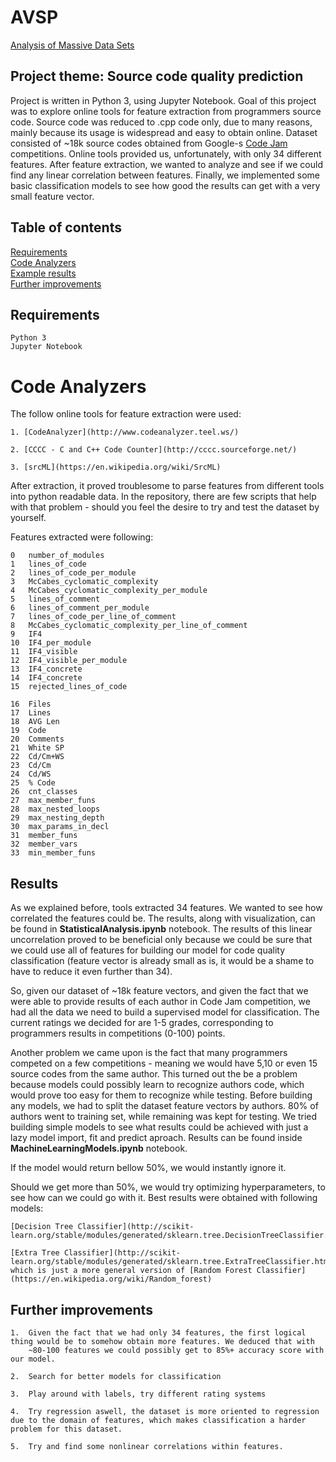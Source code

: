 # AVSP
[Analysis of Massive Data Sets](https://www.fer.unizg.hr/en/course/aomds)

## Project theme: Source code quality prediction 

Project is written in Python 3, using Jupyter Notebook. 
Goal of this project was to explore online tools for feature extraction from programmers source code.
Source code was reduced to .cpp code only, due to many reasons, mainly because its usage is widespread and easy to obtain online.
Dataset consisted of ~18k source codes obtained from Google-s [Code Jam](https://code.google.com/codejam/) competitions.
Online tools provided us, unfortunately, with only 34 different features.
After feature extraction, we wanted to analyze and see if we could find any linear correlation between features.
Finally, we implemented some basic classification models to see how good the results can get with a very small feature vector.

## Table of contents

<a href="#Req">Requirements</a><br>
<a href="#analyzers">Code Analyzers</a><br>
<a href='#Results'>Example results</a><br>
<a href='#improvements'>Further improvements</a><br>

## Requirements
<a id='Req'></a>


```
Python 3
Jupyter Notebook
```

# Code Analyzers
<a id='analyzers'></a>

The follow online tools for feature extraction were used:

    1. [CodeAnalyzer](http://www.codeanalyzer.teel.ws/)
    
    2. [CCCC - C and C++ Code Counter](http://cccc.sourceforge.net/)
    
    3. [srcML](https://en.wikipedia.org/wiki/SrcML)
    
After extraction, it proved troublesome to parse features from different tools into python readable data.
In the repository, there are few scripts that help with that problem - should you feel the desire to try and test the dataset by yourself.

Features extracted were following:

```
0   number_of_modules
1   lines_of_code
2   lines_of_code_per_module
3   McCabes_cyclomatic_complexity
4   McCabes_cyclomatic_complexity_per_module
5   lines_of_comment
6   lines_of_comment_per_module
7   lines_of_code_per_line_of_comment
8   McCabes_cyclomatic_complexity_per_line_of_comment
9   IF4
10  IF4_per_module
11  IF4_visible
12  IF4_visible_per_module
13  IF4_concrete
14  IF4_concrete
15  rejected_lines_of_code

16  Files
17  Lines
18  AVG Len
19  Code
20  Comments
21  White SP
22  Cd/Cm+WS
23  Cd/Cm
24  Cd/WS
25  % Code
26  cnt_classes
27  max_member_funs
28  max_nested_loops
29  max_nesting_depth
30  max_params_in_decl
31  member_funs
32  member_vars
33  min_member_funs
```

## Results
<a id='Results'></a>

As we explained before, tools extracted 34 features.
We wanted to see how correlated the features could be. The results, along with visualization, can be found in <b>StatisticalAnalysis.ipynb</b> notebook.
The results of this linear uncorrelation proved to be beneficial only because we could be sure that we could use all of features for building our
model for code quality classification (feature vector is already small as is, it would be a shame to have to reduce it even further than 34).

So, given our dataset of ~18k feature vectors, and given the fact that we were able to provide results of each author in Code Jam competition, we had
all the data we need to build a supervised model for classification. The current ratings we decided for are 1-5 grades, corresponding to programmers results
in competitions (0-100) points.

Another problem we came upon is the fact that many programmers competed on a few competitions - meaning we would have 5,10 or even 15 source codes from the same author.
This turned out the be a problem because models could possibly learn to recognize authors code, which would prove too easy for them to recognize while testing.
Before building any models, we had to split the dataset feature vectors by authors. 80% of authors went to training set, while remaining was kept for testing.
We tried building simple models to see what results could be achieved with just a lazy model import, fit and predict aproach.
Results can be found inside <b>MachineLearningModels.ipynb</b> notebook.

If the model would return bellow 50%, we would instantly ignore it.

Should we get more than 50%, we would try optimizing hyperparameters, to see how can we could go with it.
Best results were obtained with following models:

```
[Decision Tree Classifier](http://scikit-learn.org/stable/modules/generated/sklearn.tree.DecisionTreeClassifier.html)

[Extra Tree Classifier](http://scikit-learn.org/stable/modules/generated/sklearn.tree.ExtraTreeClassifier.html) which is just a more general version of [Random Forest Classifier](https://en.wikipedia.org/wiki/Random_forest)
```
## Further improvements
<a id='improvements'></a>

    1.  Given the fact that we had only 34 features, the first logical thing would be to somehow obtain more features. We deduced that with 
        ~80-100 features we could possibly get to 85%+ accuracy score with our model.
        
    2.  Search for better models for classification
    
    3.  Play around with labels, try different rating systems
    
    4.  Try regression aswell, the dataset is more oriented to regression due to the domain of features, which makes classification a harder problem for this dataset.
    
    5.  Try and find some nonlinear correlations within features.